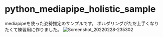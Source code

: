 # python_mediapipe_holistic_sample
mediapipeを使った姿勢推定のサンプルです。
ボルダリングがただ上手くなりたくて練習用に作りました。
![Screenshot_20220228-235302](https://user-images.githubusercontent.com/74682245/156004301-11225d87-36ca-40fd-918f-aabb35fb1f27.jpg)
